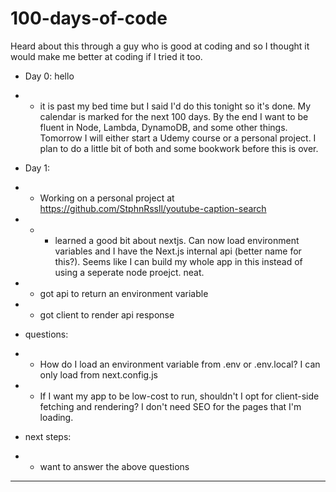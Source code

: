 # 100-days-of-code
Heard about this through a guy who is good at coding and so I thought it would make me better at coding if I tried it too.
- Day 0: hello
- - it is past my bed time but I said I'd do this tonight so it's done. My calendar is marked for the next 100 days. By the end I want to be fluent in Node, Lambda, DynamoDB, and some other things. Tomorrow I will either start a Udemy course or a personal project. I plan to do a little bit of both and some bookwork before this is over.

- Day 1:
- - Working on a personal project at https://github.com/StphnRssll/youtube-caption-search
- - - learned a good bit about nextjs. Can now load environment variables and I have the Next.js internal api (better name for this?). Seems like I can build my whole app in this instead of using a seperate node proejct. neat.
- - got api to return an environment variable
- - got client to render api response

- questions:
- - How do I load an environment variable from .env or .env.local? I can only load from next.config.js
- - If I want my app to be low-cost to run, shouldn't I opt for client-side fetching and rendering? I don't need SEO for the pages that I'm loading.

- next steps:
- - want to answer the above questions
---
